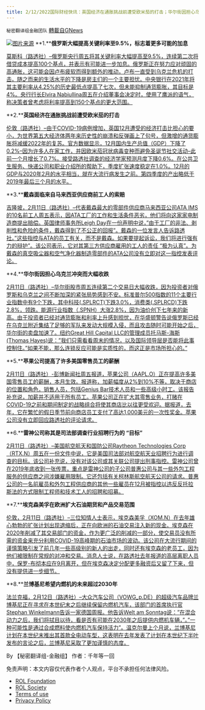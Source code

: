 ```yaml
---
title: 2/12/2022国际财经快讯：英国经济在通胀挑战前遭受欧米茄的打击；华尔街因担心乌克兰冲突而大幅收跌
---
```

`秘密翻译组金融团队` [轉載自GNews](https://gnews.org/zh-hans/1994842/)

![](https://assets.gnews.org/wp-content/uploads/2022/02/图片1-45.png)[图片来源](https://dzm0ugdauank9.cloudfront.net)
**1.****俄罗斯大幅提高关键利率至9.5%，标志着更多可能的加息**

[莫斯科（路透社）–俄罗斯央行周五将其关键利率大幅提高至9.5%，连续第二次将借贷成本提高100个基点，并表示有可能进一步加息。俄罗斯正在努力应对顽固的高通胀，这可能会因卢布疲软而得到额外的推动，卢布一直受到乌克兰危机的打击。随之而来的生活水平的下降是房主们的一个主要担忧。中央银行在2021年将其主要利率从4.25%的历史最低点提高了七次，但未能抑制通货膨胀，其目标是4%。央行行长Elvira Nabiullina周五在介绍董事会决定时，使用了鹰派的语气，称决策者曾考虑将利率提高到150个基点的更大范围。](https://www.oann.com/russia-raises-key-rate-sharply-to-9-5-does-not-rule-out-more-hikes/)

**2.****英国经济在通胀挑战前遭受欧米茄的打击**

[伦敦（路透社）–由于COVID-19病例增加，英国12月遭受的经济打击比担心的要小，为世界第五大经济体两年来历史性的崩溃和反弹画上了句号，但激增的通货膨胀将减缓2022年的复苏。官方数据显示，12月国内生产总值（GDP）下降了0.2%–因为许多人在家工作，并因欧米茄冠状病毒变种而避免圣诞节社交活动–此前一个月增长了0.7%。接受路透社调查的经济学家预测月度下降0.6%。在公共卫生服务、快递公司和职业介绍所的帮助下，季度扩张速度稳定在1.0%。12月的GDP与2020年2月的水平相当，就在大流行病发生之前。第四季度的产出略低于2019年最后三个月的水平。](https://www.oann.com/omicron-hit-to-uk-economy-less-sharp-than-feared-in-december/)

**3.****戴森面临来自马来西亚供应商前工人的索赔**

[吉隆坡，2月11日（路透社）–代表戴森最大的零部件供应商马来西亚公司ATA IMS的10名前工人周五表示，因ATA工厂的工作和生活条件恶劣，他们将向这家家电制造商提出赔偿。英国律师事务所Leigh Day在一份声明中说，”由于工厂的非法、剥削性和危险的条件，戴森得到了不公正的回报”。戴森的一位发言人告诉路透社。”这些指控与ATA的员工有关，而不是戴森。如果要提起诉讼，我们将进行强有力的辩护”。该公司表示，它对其第三方供应商雇用的工人的责任 “极为认真”。为戴森的真空吸尘器和空气净化器制造零部件的ATA公司没有立即对这一指控发表评论。](https://www.reuters.com/business/dyson-faces-claims-former-workers-malaysian-supplier-2022-02-11/)

**4.****华尔街因担心乌克兰冲突而大幅收跌**

[2月11日（路透社）–华尔街股市周五连续第二个交易日大幅收跌，因为投资者对俄罗斯和乌克兰之间不断加深的紧张局势感到不安。标准普尔500指数的11个主要行业指数中有9个下跌，其中科技(.SPLRCT)下跌3.0%，消费类(.SPLRCD)下跌2.8%，领跌。能源行业指数（.SPNH）大涨2.8%，因为油价创下七年来的新高。由于投资者已经对通货膨胀和利率上升感到担忧，在华盛顿警告说俄罗斯已经在乌克兰附近集结了足够的军队来发动大规模入侵，而且攻击随时可能开始之后，华尔街的卖盘加速了。纽约Great Hill Capital LLC的管理成员托马斯-海斯(Thomas Hayes)说：”我们只需看看周末的情况，以及国际领导层是否能将此事控制住。”如果不能，那么连锁反应可能是实质性的，而这正是市场所担心的。”](https://www.reuters.com/business/futures-point-more-losses-wall-street-2022-02-11/)

**5.****苹果公司提高了许多美国零售员工的薪酬**

[2月11日（路透社）-彭博新闻社周五报道，苹果公司（AAPL.O）正在提高许多美国零售员工的薪酬，本月生效。报道称，加薪幅度从2%到10%不等，取决于商店的位置和角色，销售人员，包括Genius Bar技术人员和一些高级小时工。该报告补充说，加薪并不适用于所有员工。苹果公司正在扩大其零售业务，打赌在COVID-19之前和期间制定的战略组合将使其商店比以往更受欢迎。据报道，去年，它在繁忙的假日季节前向商店员工支付了高达1,000美元的一次性奖金。苹果公司没有立即回应路透社的评论请求。](https://www.reuters.com/world/us/apple-raises-pay-many-us-retail-employees-bloomberg-news-2022-02-12/)

**6.****雷神公司称其是司法部调查行业招聘行为的 “目标”**

[2月11日（路透社）–美国航空航天和国防公司Raytheon Technologies Corp（RTX.N）周五在一份文件中说，它是美国司法部对航空航天业招聘行为进行调查的目标。该公司补充说，没有对该公司或其关联公司提出刑事指控。雷神公司曾在2019年底收到一张传票，重点是雷神公司的子公司普惠公司与其一些外包工程服务的供应商之间涉嫌雇用限制。它还包括有关柯林斯航空航天公司的请求。普惠公司的一名前雇员和外包工程供应商的其他一些雇员在12月被指控以违反反托拉斯法的方式限制工程师和技术工人的招聘和招募。](https://www.reuters.com/business/aerospace-defense/raytheon-says-it-is-target-doj-probe-into-industry-hiring-practices-2022-02-12/)

**7.****埃克森美孚在欧洲扩大石油期货和产品交易范围**

[伦敦，2月11日（路透社）–三位知情人士表示，埃克森美孚（XOM.N）在去年雄心勃勃的扩张计划出现退缩后，正在向欧洲的石油交易注入新的现金。埃克森在2020年削减了其交易部门的资金，作为更广泛的削减的一部分，使交易员没有所需的资金来充分利用COVID-19高峰期的石油市场的波动。该公司在大流行期间的谨慎策略引发了前几年一些高级别的新人的出走，同时还有埃克森的老员工，因为他们被限制在常规的对冲和交易。消息人士说，在路透社去年报道的高层离职人员中，保罗-布彻本应在9月离开，但在埃克森决定分配更多融资后又留了下来，但没有提供进一步细节。](https://www.reuters.com/business/energy/exxon-mobil-expands-oil-futures-products-trading-europe-2022-02-11/)

**8.****兰博基尼希望内燃机的未来超过2030年**

[法兰克福，2月12日（路透社）–大众汽车公司（VOWG\_p.DE）的超级汽车品牌兰博基尼正在寻求在本世纪末之后继续保留内燃机汽车，该部门的首席执行官Stephan Winkelmann告诉一家德国周报。他告诉Welt am Sonntag说：”在混合动力之后，我们将拭目以待，看是否有可能在2030年之后提供内燃机车辆，”。”一种可能性是通过合成燃料使内燃机汽车保持活力”。温克尔曼上个月说，兰博基尼计划在本世纪末推出其首款全电动车型，这表明在去年发表了计划在本世纪下半叶发布的言论之后，兰博基尼采取了更加谨慎的态度。](https://www.reuters.com/business/autos-transportation/lamborghini-hopes-combustion-engine-future-beyond-2030-ceo-2022-02-11/)

By 【秘密翻译组-金融组】
作者：千年等一回

 

免责声明：本文内容仅代表作者个人观点，平台不承担任何法律风险。

- [ROL Foundation](https://rolfoundation.org/)
- [ROL Society](https://rolsociety.org/)
- [Terms of use](https://gnews.org/terms-of-use-3/)
- [Privacy Policy](https://gnews.org/privacy-policy/)
